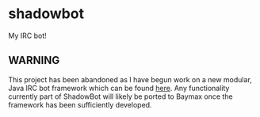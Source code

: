 # shadowbot
My IRC bot!

## WARNING
This project has been abandoned as I have begun work on a new modular, Java IRC bot framework which can be found [here](https://github.com/BaymaxIRC/). Any functionality currently part of ShadowBot will likely be ported to Baymax once the framework has been sufficiently developed.
